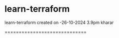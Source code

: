 # learn-terraform
learn-terraform
created on -26-10-2024 3.9pm kharar


=============================


